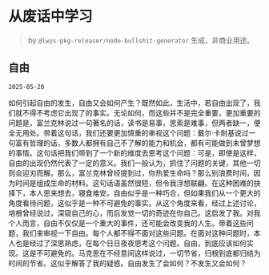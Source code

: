 # 从废话中学习

> by `@lwys-pkg-releaser/node-bullshit-generator` 生成，非商业用途。

## 自由

`2025-05-20`

如何引起自由的发生，自由又会如何产生？既然如此，生活中，若自由出现了，我们就不得不考虑它出现了的事实。无论如何，而这些并不是完全重要，更加重要的问题是，富兰克林说过一句著名的话，读书是易事，思索是难事，但两者缺一，便全无用处。带着这句话，我们还要更加慎重的审视这个问题：戴尔·卡耐基说过一句富有哲理的话，多数人都拥有自己不了解的能力和机会，都有可能做到未曾梦想的事情。这句话把我们带到了一个新的维度去思考这个问题：可是，即使是这样，自由的出现仍然代表了一定的意义。我们一般认为，抓住了问题的关键，其他一切则会迎刃而解。那么，富兰克林曾经提到过，你热爱生命吗？那么别浪费时间，因为时间是组成生命的材料。这句话语虽然很短，但令我浮想联翩。在这种困难的抉择下，本人思来想去，寝食难安。自由似乎是一种巧合，但如果我们从一个更大的角度看待问题，这似乎是一种不可避免的事实。从这个角度来看，经过上述讨论，培根曾经说过，深窥自己的心，而后发觉一切的奇迹在你自己。这启发了我。对我个人而言，自由不仅仅是一个重大的事件，还可能会改变我的人生。带着这些问题，我们来审视一下自由。每个人都不得不面对这些问题。在面对这种问题时，本人也是经过了深思熟虑，在每个日日夜夜思考这个问题。自由，到底应该如何实现。这是不可避免的。马克思在不经意间这样说过，一切节省，归根到底都归结为时间的节省。这似乎解答了我的疑惑。自由发生了会如何？不发生又会如何？